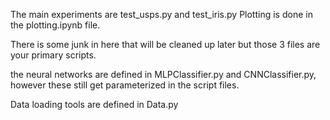 The main experiments are test_usps.py and test_iris.py
Plotting is done in the plotting.ipynb file.

There is some junk in here that will be cleaned up later but those 3 files are your 
primary scripts. 

the neural networks are defined in MLPClassifier.py and CNNClassifier.py, however 
these still get parameterized in the script files.

Data loading tools are defined in Data.py